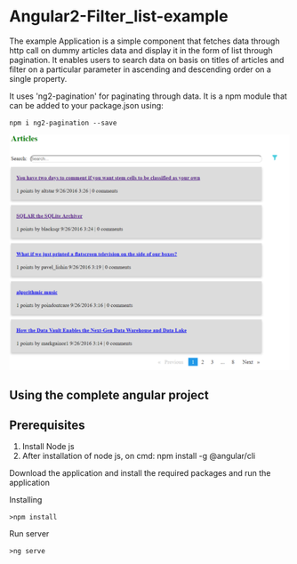 # Angular2-Filter_list-example

The example Application is a simple component that fetches data through http call on dummy articles data and display it in the form of list through pagination.
It enables users to search data on basis on titles of articles and filter on a particular parameter in ascending and descending order on a single property.

It uses 'ng2-pagination' for paginating through data. It is a npm module that can be added to your package.json using:

```
npm i ng2-pagination --save
```

<p align="center"><img src="https://raw.githubusercontent.com/vaishalijain02/Angular2-Filter_list-example/master/img/ss.PNG"></p>

## Using the complete angular project
  ## Prerequisites
1. Install Node js
2. After installation of node js, on cmd:
   npm install -g @angular/cli

Download the application and install the required packages and run the application

Installing

```
>npm install
```
Run server

```
>ng serve
```
